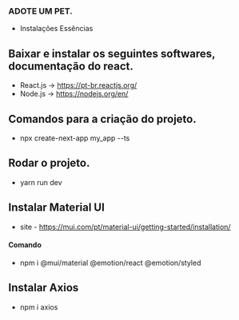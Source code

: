 ### ADOTE UM PET.

- Instalações Essências

## Baixar e instalar os seguintes softwares, documentação do react.
- React.js -> https://pt-br.reactjs.org/
- Node.js -> https://nodejs.org/en/

## Comandos para a criação do projeto.
- npx create-next-app my_app --ts

## Rodar o projeto.
- yarn run dev

## Instalar Material UI
- site - https://mui.com/pt/material-ui/getting-started/installation/
#### Comando  
- npm i @mui/material @emotion/react @emotion/styled


##  Instalar Axios
- npm i axios
